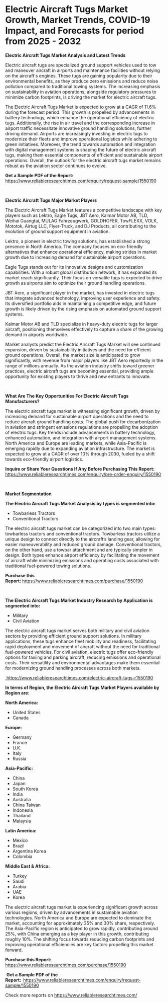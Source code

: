 <p><h1>Electric Aircraft Tugs Market Growth, Market Trends, COVID-19 Impact, and Forecasts for period from 2025 - 2032</h1></p><p><strong>Electric Aircraft Tugs Market Analysis and Latest Trends</strong></p>
<p><p>Electric aircraft tugs are specialized ground support vehicles used to tow and maneuver aircraft in airports and maintenance facilities without relying on the aircraft's engines. These tugs are gaining popularity due to their environmental benefits, as they produce zero emissions and reduce noise pollution compared to traditional towing systems. The increasing emphasis on sustainability in aviation operations, alongside regulatory pressures to minimize carbon footprints, is driving the market for electric aircraft tugs.</p><p>The Electric Aircraft Tugs Market is expected to grow at a CAGR of 11.6% during the forecast period. This growth is propelled by advancements in battery technology, which enhance the operational efficiency of electric tugs. Additionally, the rise in air travel and the corresponding increase in airport traffic necessitate innovative ground handling solutions, further driving demand. Airports are increasingly investing in electric tugs to modernize their fleets and improve operational logistics while adhering to green initiatives. Moreover, the trend towards automation and integration with digital management systems is shaping the future of electric aircraft tugs, making them essential components of efficient and sustainable airport operations. Overall, the outlook for the electric aircraft tugs market remains robust as the aviation sector continues to evolve.</p></p>
<p><strong>Get a Sample PDF of the Report:&nbsp;</strong> <a href="https://www.reliableresearchtimes.com/enquiry/request-sample/1550190?utm_campaign=3054&utm_medium=2&utm_source=Github&utm_content=ia&utm_term=11042025&utm_id=electric-aircraft-tugs">https://www.reliableresearchtimes.com/enquiry/request-sample/1550190</a></p>
<p>&nbsp;</p>
<p><strong>Electric Aircraft Tugs Major Market Players</strong></p>
<p><p>The Electric Aircraft Tugs Market features a competitive landscape with key players such as Lektro, Eagle Tugs, JBT Aero, Kalmar Motor AB, TLD, Weihai Guangtai, MULAG Fahrzeugwerk, GOLDHOFER, TowFLEXX, VOLK, Mototok, Airtug LLC, Flyer-Truck, and DJ Products, all contributing to the evolution of ground support equipment in aviation.</p><p>Lektro, a pioneer in electric towing solutions, has established a strong presence in North America. The company focuses on eco-friendly alternatives that enhance operational efficiency, making strides in market growth due to increasing demand for sustainable airport operations.</p><p>Eagle Tugs stands out for its innovative designs and customization capabilities. With a robust global distribution network, it has expanded its market reach significantly. Their focus on versatile tugs is expected to drive growth as airports aim to optimize their ground handling operations.</p><p>JBT Aero, a significant player in the market, has invested in electric tugs that integrate advanced technology, improving user experience and safety. Its diversified portfolio aids in maintaining a competitive edge, and future growth is likely driven by the rising emphasis on automated ground support systems.</p><p>Kalmar Motor AB and TLD specialize in heavy-duty electric tugs for larger aircraft, positioning themselves effectively to capture a share of the growing demand in airports worldwide. </p><p>Market analysts predict the Electric Aircraft Tugs Market will see continued expansion, driven by sustainability initiatives and the need for efficient ground operations. Overall, the market size is anticipated to grow significantly, with revenue from major players like JBT Aero reportedly in the range of millions annually. As the aviation industry shifts toward greener practices, electric aircraft tugs are becoming essential, providing ample opportunity for existing players to thrive and new entrants to innovate.</p></p>
<p>&nbsp;</p>
<p><strong>What Are The Key Opportunities For Electric Aircraft Tugs Manufacturers?</strong></p>
<p><p>The electric aircraft tugs market is witnessing significant growth, driven by increasing demand for sustainable airport operations and the need to reduce aircraft ground handling costs. The global push for decarbonization in aviation and stringent emissions regulations are propelling the adoption of electric tugs. Key trends include advancements in battery technology, enhanced automation, and integration with airport management systems. North America and Europe are leading markets, while Asia-Pacific is emerging rapidly due to expanding aviation infrastructure. The market is expected to grow at a CAGR of over 10% through 2030, fueled by a shift towards eco-friendly airport logistics.</p></p>
<p><strong>Inquire or Share Your Questions If Any Before Purchasing This Report:</strong> <a href="https://www.reliableresearchtimes.com/enquiry/pre-order-enquiry/1550190?utm_campaign=3054&utm_medium=2&utm_source=Github&utm_content=ia&utm_term=11042025&utm_id=electric-aircraft-tugs">https://www.reliableresearchtimes.com/enquiry/pre-order-enquiry/1550190</a></p>
<p>&nbsp;</p>
<p><strong>Market Segmentation</strong></p>
<p><strong>The Electric Aircraft Tugs Market Analysis by types is segmented into:</strong></p>
<p><ul><li>Towbarless Tractors</li><li>Conventional Tractors</li></ul></p>
<p><p>The electric aircraft tugs market can be categorized into two main types: towbarless tractors and conventional tractors. Towbarless tractors utilize a unique design to connect directly to the aircraft’s landing gear, allowing for easier maneuverability and reduced ground damage. Conventional tractors, on the other hand, use a towbar attachment and are typically simpler in design. Both types enhance airport efficiency by facilitating the movement of aircraft while minimizing emissions and operating costs associated with traditional fuel-powered towing solutions.</p></p>
<p><strong>Purchase this Report:&nbsp;</strong><a href="https://www.reliableresearchtimes.com/purchase/1550190?utm_campaign=3054&utm_medium=2&utm_source=Github&utm_content=ia&utm_term=11042025&utm_id=electric-aircraft-tugs">https://www.reliableresearchtimes.com/purchase/1550190</a></p>
<p>&nbsp;</p>
<p><strong>The Electric Aircraft Tugs Market Industry Research by Application is segmented into:</strong></p>
<p><ul><li>Military</li><li>Civil Aviation</li></ul></p>
<p><p>The electric aircraft tugs market serves both military and civil aviation sectors by providing efficient ground support solutions. In military applications, these tugs enhance fleet mobility and readiness, facilitating rapid deployment and movement of aircraft without the need for traditional fuel-powered vehicles. For civil aviation, electric tugs offer eco-friendly options for taxiing and parking aircraft, reducing emissions and operational costs. Their versatility and environmental advantages make them essential for modernizing ground handling processes across both markets.</p></p>
<p><a href="https://www.reliableresearchtimes.com/electric-aircraft-tugs-r1550190?utm_campaign=3054&utm_medium=2&utm_source=Github&utm_content=ia&utm_term=11042025&utm_id=electric-aircraft-tugs">&nbsp;https://www.reliableresearchtimes.com/electric-aircraft-tugs-r1550190</a></p>
<p><strong>In terms of Region, the Electric Aircraft Tugs Market Players available by Region are:</strong></p>
<p>
    <p> <strong> North America: </strong>
        <ul>
            <li>United States</li>
            <li>Canada</li>
        </ul>
        </p> 
    <p> <strong> Europe: </strong>
        <ul>
            <li>Germany</li>
            <li>France</li>
            <li>U.K.</li>
            <li>Italy</li>
            <li>Russia</li>
        </ul>
        </p> 
    <p> <strong> Asia-Pacific: </strong>
        <ul>
            <li>China</li>
            <li>Japan</li>
            <li>South Korea</li>
            <li>India</li>
            <li>Australia</li>
            <li>China Taiwan</li>
            <li>Indonesia</li>
            <li>Thailand</li>
            <li>Malaysia</li>
        </ul>
        </p> 
    <p> <strong> Latin America: </strong>
        <ul>
            <li>Mexico</li>
            <li>Brazil</li>
            <li>Argentina Korea</li>
            <li>Colombia</li>
        </ul>
        </p> 
    <p> <strong> Middle East & Africa: </strong>
        <ul>
            <li>Turkey</li>
            <li>Saudi</li>
            <li>Arabia</li>
            <li>UAE</li>
            <li>Korea</li>
        </ul>
    </p>
    </p>
<p><p>The electric aircraft tugs market is experiencing significant growth across various regions, driven by advancements in sustainable aviation technologies. North America and Europe are expected to dominate the market, accounting for approximately 35% and 30% share, respectively. The Asia-Pacific region is anticipated to grow rapidly, contributing around 25%, with China emerging as a key player in this growth, contributing roughly 10%. The shifting focus towards reducing carbon footprints and improving operational efficiencies are key factors propelling this market forward.</p></p>
<p><strong>Purchase this Report: </strong><a href="https://www.reliableresearchtimes.com/purchase/1550190?utm_campaign=3054&utm_medium=2&utm_source=Github&utm_content=ia&utm_term=11042025&utm_id=electric-aircraft-tugs">https://www.reliableresearchtimes.com/purchase/1550190</a></p>
<p>&nbsp;<strong>Get a Sample PDF of the Report:&nbsp;&nbsp;</strong><a href="https://www.reliableresearchtimes.com/enquiry/request-sample/1550190?utm_campaign=3054&utm_medium=2&utm_source=Github&utm_content=ia&utm_term=11042025&utm_id=electric-aircraft-tugs">https://www.reliableresearchtimes.com/enquiry/request-sample/1550190</a></p>
<p><strong></strong></p>
<p>Check more reports on <a href="https://www.reliableresearchtimes.com/?utm_campaign=3054&utm_medium=2&utm_source=Github&utm_content=ia&utm_term=11042025&utm_id=electric-aircraft-tugs">https://www.reliableresearchtimes.com/</a></p>